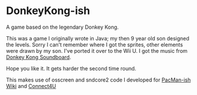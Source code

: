 # DonkeyKong-ish
A game based on the legendary Donkey Kong.

This was a game I originally wrote in Java; my then 9 year old son designed the levels. Sorry I can't remember where I got the sprites, other elements were drawn by my son. I've ported it over to the Wii U. I got the music from [Donkey Kong Soundboard](https://www.101soundboards.com/boards/10758-donkey-kong-soundboard). 

Hope you like it. It gets harder the second time round.

This makes use of osscreen and sndcore2 code I developed for [PacMan-ish Wiki](https://github.com/MartinButlerAAA/PacMan-ishU/wiki) and [Connect4U](https://github.com/MartinButlerAAA/Connect4U)
